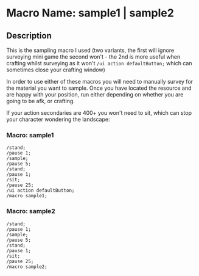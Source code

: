 # Macro Name: sample1 | sample2

## Description
This is the sampling macro I used (two variants, the first will ignore surveying mini game the second won't - the 2nd is more useful when crafting whilst surveying as it won't `/ui action defaultButton;` which can sometimes close your crafting window)

In order to use either of these macros you will need to manually survey for the material  you want to sample. Once you have located the resource and are happy with your position, run either depending on whether you are going to be afk, or crafting.

If your action secondaries are 400+ you won't need to sit, which can stop your character wondering the landscape:

### Macro: sample1

```text
/stand; 
/pause 1; 
/sample; 
/pause 5; 
/stand; 
/pause 1; 
/sit; 
/pause 25; 
/ui action defaultButton; 
/macro sample1;
```

### Macro: sample2

```text
/stand; 
/pause 1; 
/sample; 
/pause 5; 
/stand; 
/pause 1; 
/sit; 
/pause 25; 
/macro sample2;
```
